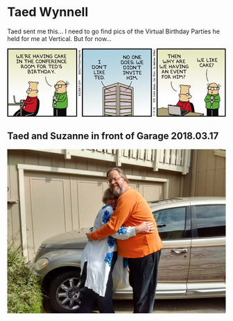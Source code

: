 # Taed Wynnell

Taed sent me this... I need to go find pics of the Virtual Birthday Parties he held for me at Vertical.  But for now...

![dilbert dt210203](./dt210203.gif)

## Taed and Suzanne in front of Garage 2018.03.17

![TaedSuzanne_IMG_20180317_152641357_HDR](TaedSuzanne_IMG_20180317_152641357_HDR.jpg)
